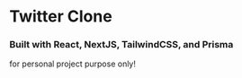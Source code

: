 # Twitter Clone
### Built with React, NextJS, TailwindCSS, and Prisma
for personal project purpose only!
